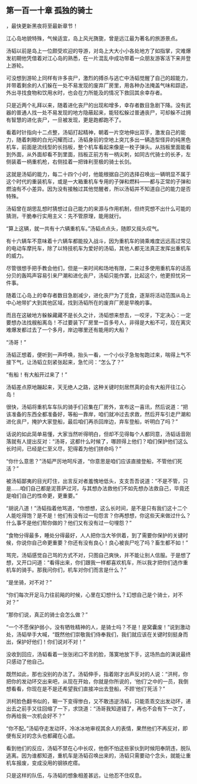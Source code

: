 ## 第一百一十章 孤独的骑士
，最快更新黑夜将至最新章节！

江心岛地貌特殊，气候适宜，岛上风光旖旎，曾是远江最为著名的旅游景点。

汤韬以前是岛上一位颇受欢迎的导游，对岛上大大小小各处地方了如指掌，灾难爆发初期他凭借着对江心岛的熟悉，在一片混乱中成功带着一众朋友游客活下来并登上游轮。

可没想到游轮上同样有许多丧尸，激烈的搏杀与逃亡中汤韬觉醒了自己的超能力，并带着剩余的人们躲在一处不易发现的废弃厂房里，用各种办法掩盖气味和踪迹，外出寻找食物和饮用水时，也会在力所能及的情况下救回其余幸存者。

只是近两个礼拜以来，随着进化丧尸的出现和增多，幸存者数目急剧下降。没有武器的普通人找一处不易发现的地方隐蔽起来，能轻松躲过普通丧尸，可却躲不过拥有智慧的进化丧尸，一旦被发现，更是跑都跑不了。

看着时针指向十二点整，汤韬打起精神，朝着一片空地伸出双手，激发自己的能力，随着刺眼的白光闪耀而过，汤韬身前的空地上突兀多出一辆造型怪异的纯黑色机车，前面是流线型的长挡板，整个机车看起来像是一枚子弹头。从挡板里面能看到外面，从外面却看不到里面，挡板正前方有一柄尖刺，如同古代骑士的长矛，左侧装着一柄重机枪，右侧挂着一把锋利至极的骑士长剑。

这就是汤韬的能力，每二十四个小时，他能根据自己的选择召唤出一辆明显不属于这个时代的重装机车，或是一大箱重机车专用的子弹和燃料――都与正常的子弹和燃油有不小差异。因为没有接触过其他觉醒者，所以汤韬并不知道自己的能力是否特殊。

汤韬曾在胡思乱想时猜想过自己能力的来源与作用机制，但终究想不出什么可能的猜测，干脆奉行实用主义：先不管原理，能用就行。

“算上这辆，就一共有十六辆重机车。”汤韬点点头，随即又摇头叹气。

有十六辆车不意味着十六辆车都能投入战斗，因为重机车的骑乘难度远远高过常见的电动车摩托车，除了以特技机车为爱好的汤韬，其他人都无法真正发挥出重机车的威力。

尽管很想手把手教会他们，但是一来时间和场地有限，二来过多使用重机车的话高分贝的轰鸣声容易引来尸潮和进化丧尸，汤韬只能作罢，比起这个，他更担忧另一件事。

随着江心岛上的幸存者数目急剧减少，进化丧尸为了觅食，逐渐将活动范围从岛上中心地带扩大到其他区域，找到汤韬所在的废弃厂房是早晚的事。

而且在这破地方躲躲藏藏不是长久之计，汤韬想来想去，一咬牙，下定决心：一定要想办法找艘船离岛！不过要装下厂房里一百多号人，非得是大船不可，现在离灾难爆发都过去了一个多月，岸边哪里还有能用的大船？

“汤哥！”

汤韬正想着，便听到一声呼唤，抬头一看，一个小伙子急匆匆跑过来，喘得上气不接下气，让汤韬立刻紧张起来，急忙问：“怎么了？”

“有船！有大船开过来了！”

汤韬差点原地蹦起来，天无绝人之路，这种关键时刻居然真的会有大船开往江心岛！

很快，汤韬将重机车车队的骑手们召集在厂房外，宣布这一喜讯，然后说道：“把该准备的东西全都准备好，等船一靠岸，咱们就冲过去求救，然后开车引走尸潮和进化丧尸，掩护大家登船，最后咱们再杀回岸边，弃车登船，听明白了吗？”

话说的如此简单易懂，大家当然听得明白，但却不见得每个人都同意，汤韬话音刚落就有人提出反对：“汤哥，这都什么时候了，哪顾得上他们？咱们保护他们这么长时间，已经是仁至义尽，犯得着为他们拼命吗？”

“你什么意思？”汤韬严厉地呵斥道，“你意思是咱们应该直接登船，不管他们死活？”

被汤韬鄙夷的目光盯住，出言反对者羞愧地低头，支支吾吾说道：“不是不管，只是……咱们自己都是泥菩萨过河，与其想办法救他们不如先想办法救自己，毕竟还是咱们自己的性命更，更重要。”

“胡说八道！”汤韬指着他骂道，“你想想，这么长时间，是不是只有我们这十二个人能吃得饱？是不是！他们有没有过一句怨言？你再想想，你这些天来做过什么？什么事不是他们帮你做的？他们又有没有过一句埋怨？”

“食物分得最多，睡处分得最好，人人把你当大爷供着，到了需要你保护的关键时候，你说你自己命更重要？你还有没有良心！良心被丧尸吃了吗？畜生都不如！”

骂完，汤韬感觉自己骂的方式不对，只图自己爽快，并不能让别人信服。于是想了想，又开口问道：“看得出来，你们跟我一样都喜欢机车，所以我才把你们选作重机车的骑手。那我问你们，机车对你们而言是什么？”

“是坐骑，对不对？”

“你们每次开足马力往前飚的时候，心里在幻想什么？幻想自己是个骑士，对不对？”

“那你们说，真正的骑士会怎么做？”

“一个不愿保护弱小，没有牺牲精神的人，是骑士吗？不是！是窝囊废！”说到激动处，汤韬举手大喊，“既然他们崇敬我们侍奉我们，我们就应该在关键时刻挺身而出，保护好他们！你们说对不对！”

没收到回应，汤韬看着一张张闭口不言的脸，落寞地放下手，这场热血的演说最终只感动了他自己。

既然如此，那也没别的办法了。汤韬伸手，指着刚才出声反对的人说：“洪柯，你把你的发动环交出来吧，从现在开始，你就是你所说的，‘他们’之中的一员，我倒想看看，你现在是不是还希望我们直接冲出去登船，不顾‘他们’死活？”

洪柯脸色翻书似的，唰一下变得惨白，又不敢违逆汤韬，只能乖乖交出发动环，递出去之前手又往回缩了一下，求饶道：“汤哥我知道错了，再也不会有下一次了，你再给我一次机会好不？”

“你不配。”汤韬夺走发动环，冷冰冰地审视其余人的表情，果然他们不再反对，即便有反对的念头也都藏在心底。

看到他们的反应，汤韬不禁在心中长叹，他倒不怕这些家伙到时候阳奉阴违，脱队逃离。因为谁都知道，重机车是汤韬召唤出来的，汤韬只需要动个念头，就能让重机车报废，变成没用的钢铁疙瘩。

只是这样的队伍，与汤韬的想象相差甚远，让他忍不住叹息。

